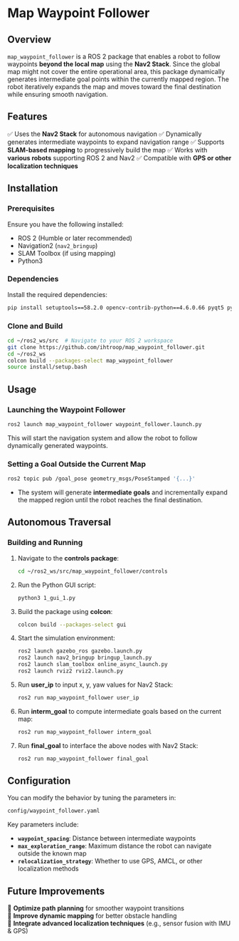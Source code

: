 # Map Waypoint Follower

## Overview
`map_waypoint_follower` is a ROS 2 package that enables a robot to follow waypoints **beyond the local map** using the **Nav2 Stack**. Since the global map might not cover the entire operational area, this package dynamically generates intermediate goal points within the currently mapped region. The robot iteratively expands the map and moves toward the final destination while ensuring smooth navigation.

## Features
✅ Uses the **Nav2 Stack** for autonomous navigation
✅ Dynamically generates intermediate waypoints to expand navigation range
✅ Supports **SLAM-based mapping** to progressively build the map
✅ Works with **various robots** supporting ROS 2 and Nav2
✅ Compatible with **GPS or other localization techniques**

## Installation
### Prerequisites
Ensure you have the following installed:
- ROS 2 (Humble or later recommended)
- Navigation2 (`nav2_bringup`)
- SLAM Toolbox (if using mapping)
- Python3

### Dependencies
Install the required dependencies:
```bash
pip install setuptools==58.2.0 opencv-contrib-python==4.6.0.66 pyqt5 pyqt5-tools subprocesses
```

### Clone and Build
```bash
cd ~/ros2_ws/src  # Navigate to your ROS 2 workspace
git clone https://github.com/ihtroop/map_waypoint_follower.git
cd ~/ros2_ws
colcon build --packages-select map_waypoint_follower
source install/setup.bash
```

## Usage
### Launching the Waypoint Follower
```bash
ros2 launch map_waypoint_follower waypoint_follower.launch.py
```
This will start the navigation system and allow the robot to follow dynamically generated waypoints.

### Setting a Goal Outside the Current Map
```bash
ros2 topic pub /goal_pose geometry_msgs/PoseStamped '{...}'
```
- The system will generate **intermediate goals** and incrementally expand the mapped region until the robot reaches the final destination.

## Autonomous Traversal
### Building and Running
1. Navigate to the **controls package**:
   ```bash
   cd ~/ros2_ws/src/map_waypoint_follower/controls
   ```
2. Run the Python GUI script:
   ```bash
   python3 1_gui_1.py
   ```
3. Build the package using **colcon**:
   ```bash
   colcon build --packages-select gui
   ```
4. Start the simulation environment:
   ```bash
   ros2 launch gazebo_ros gazebo.launch.py
   ros2 launch nav2_bringup bringup_launch.py
   ros2 launch slam_toolbox online_async_launch.py
   ros2 launch rviz2 rviz2.launch.py
   ```
5. Run **user_ip** to input x, y, yaw values for Nav2 Stack:
   ```bash
   ros2 run map_waypoint_follower user_ip
   ```
6. Run **interm_goal** to compute intermediate goals based on the current map:
   ```bash
   ros2 run map_waypoint_follower interm_goal
   ```
7. Run **final_goal** to interface the above nodes with Nav2 Stack:
   ```bash
   ros2 run map_waypoint_follower final_goal
   ```

## Configuration
You can modify the behavior by tuning the parameters in:
```bash
config/waypoint_follower.yaml
```
Key parameters include:
- **`waypoint_spacing`**: Distance between intermediate waypoints
- **`max_exploration_range`**: Maximum distance the robot can navigate outside the known map
- **`relocalization_strategy`**: Whether to use GPS, AMCL, or other localization methods

## Future Improvements
🚀 **Optimize path planning** for smoother waypoint transitions  
🚀 **Improve dynamic mapping** for better obstacle handling  
🚀 **Integrate advanced localization techniques** (e.g., sensor fusion with IMU & GPS)


